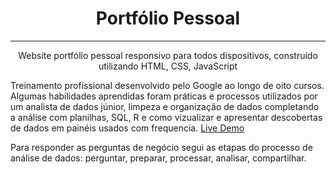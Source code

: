 <!DOCTYPE html>
<html>
<body>
<h1 align="center">Portfólio Pessoal</h1>
<hr>
<p align="center">Website portfólio pessoal responsivo para todos dispositivos, construído utilizando HTML, CSS, JavaScript</p>


<p>Treinamento profissional desenvolvido pelo Google ao longo de oito cursos. Algumas habilidades aprendidas foram práticas e processos utilizados por um analista de dados júnior, limpeza e organização de dados completando a análise com planilhas, SQL, R e como vizualizar e apresentar descobertas de dados em painéis usados com frequencia. 
<a href="https://www.coursera.org/professional-certificates/analise-de-dados-do-google">Live Demo</a></p>

<p>Para responder as perguntas de negócio segui as etapas do processo de análise de dados: perguntar, preparar, processar, analisar, compartilhar.</p>
</body>
</html>